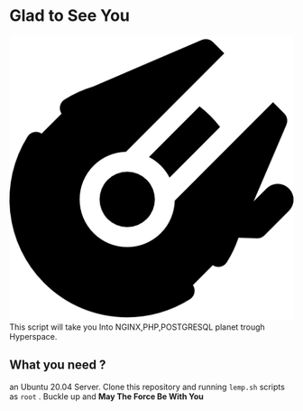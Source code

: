 # Glad to See You
![enter image description here](icons/millennium-falcon.png)This script will take you Into NGINX,PHP,POSTGRESQL planet trough Hyperspace.

## What you need ?
an Ubuntu 20.04 Server. Clone this repository and running `lemp.sh` scripts as `root` .
Buckle up and **May The Force Be With You**
